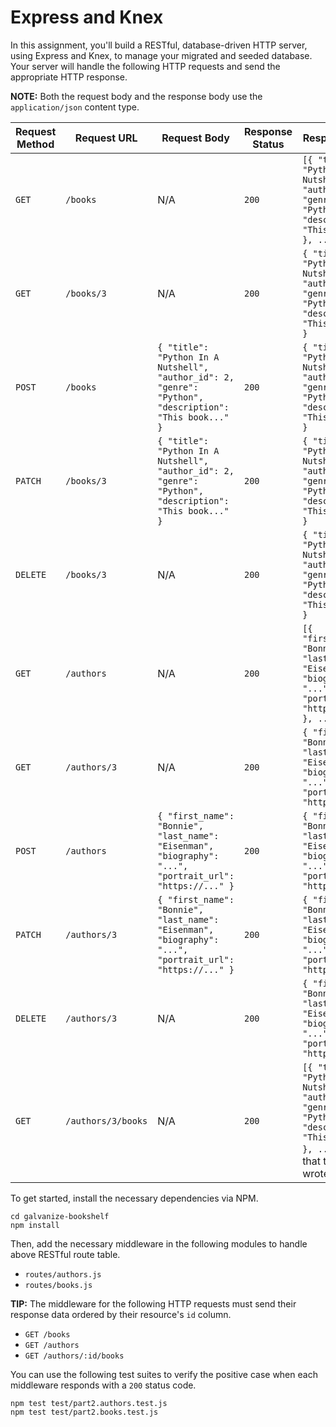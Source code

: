 # Express and Knex

In this assignment, you'll build a RESTful, database-driven HTTP server, using Express and Knex, to manage your migrated and seeded database. Your server will handle the following HTTP requests and send the appropriate HTTP response.

**NOTE:** Both the request body and the response body use the `application/json` content type.

| Request Method | Request URL        | Request Body                                                                                             | Response Status | Response Body                                                                                                                                |
|----------------|--------------------|----------------------------------------------------------------------------------------------------------|-----------------|----------------------------------------------------------------------------------------------------------------------------------------------|
| `GET`          | `/books`           | N/A                                                                                                      | `200`           | `[{ "title": "Python In A Nutshell", "author_id": 2, "genre": "Python", "description": "This book..." }, ...]`                               |                                            |
| `GET`          | `/books/3`         | N/A                                                                                                      | `200`           | `{ "title": "Python In A Nutshell", "author_id": 2, "genre": "Python", "description": "This book..." }`                                      |
| `POST`         | `/books`           | `{ "title": "Python In A Nutshell", "author_id": 2, "genre": "Python", "description": "This book..." }`  | `200`           | `{ "title": "Python In A Nutshell", "author_id": 2, "genre": "Python", "description": "This book..." }`                                      |
| `PATCH`        | `/books/3`         | `{ "title": "Python In A Nutshell", "author_id": 2, "genre": "Python", "description": "This book..." }`  | `200`           | `{ "title": "Python In A Nutshell", "author_id": 2, "genre": "Python", "description": "This book..." }`                                      |
| `DELETE`       | `/books/3`         | N/A                                                                                                      | `200`           | `{ "title": "Python In A Nutshell", "author_id": 2, "genre": "Python", "description": "This book..." }`                                      |
| `GET`          | `/authors`         | N/A                                                                                                      | `200`           | `[{ "first_name": "Bonnie", "last_name": "Eisenman", "biography": "...", "portrait_url": "https://..." }, ...]`                              |
| `GET`          | `/authors/3`       | N/A                                                                                                      | `200`           | `{ "first_name": "Bonnie", "last_name": "Eisenman", "biography": "...", "portrait_url": "https://..." }`                                     |
| `POST`         | `/authors`         | `{ "first_name": "Bonnie", "last_name": "Eisenman", "biography": "...", "portrait_url": "https://..." }` | `200`           | `{ "first_name": "Bonnie", "last_name": "Eisenman", "biography": "...", "portrait_url": "https://..." }`                                     |
| `PATCH`        | `/authors/3`       | `{ "first_name": "Bonnie", "last_name": "Eisenman", "biography": "...", "portrait_url": "https://..." }` | `200`           | `{ "first_name": "Bonnie", "last_name": "Eisenman", "biography": "...", "portrait_url": "https://..." }`                                     |
| `DELETE`       | `/authors/3`       | N/A                                                                                                      | `200`           | `{ "first_name": "Bonnie", "last_name": "Eisenman", "biography": "...", "portrait_url": "https://..." }`                                     |
| `GET`          | `/authors/3/books` | N/A                                                                                                      | `200`           | `[{ "title": "Python In A Nutshell", "author_id": 2, "genre": "Python", "description": "This book..." }, ...]` (books that the author wrote) |

To get started, install the necessary dependencies via NPM.

```shell
cd galvanize-bookshelf
npm install
```

Then, add the necessary middleware in the following modules to handle above RESTful route table.

- `routes/authors.js`
- `routes/books.js`

**TIP:** The middleware for the following HTTP requests must send their response data ordered by their resource's `id` column.

- `GET /books`
- `GET /authors`
- `GET /authors/:id/books`

You can use the following test suites to verify the positive case when each middleware responds with a `200` status code.

```shell
npm test test/part2.authors.test.js
npm test test/part2.books.test.js
```
